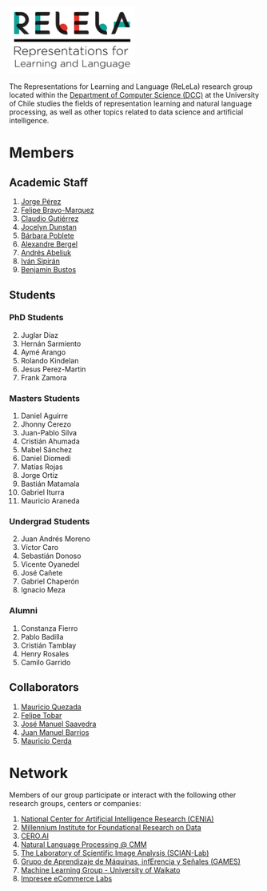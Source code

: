 <img src="img/RELELA color.png" alt="alt text" width="50%" height="50%"> 

The Representations for Learning and Language (ReLeLa) research group located within the [Department of Computer Science (DCC)](https://www.dcc.uchile.cl/) at the University of Chile studies the fields of representation learning and natural language processing, as well as other topics related to data science and artificial intelligence.   


# Members

## Academic Staff

1. [Jorge Pérez](https://users.dcc.uchile.cl/~jperez/)
2. [Felipe Bravo-Marquez](https://felipebravom.com/)
3. [Claudio Gutiérrez](https://users.dcc.uchile.cl/~cgutierr/)
3. [Jocelyn Dunstan](https://sites.google.com/view/jdunstan/home)
1. [Bárbara Poblete](https://www.barbara.cl/)
1. [Alexandre Bergel](http://bergel.eu/)
1. [Andrés Abeliuk](https://scholar.google.com/citations?user=qKqH1lcAAAAJ&hl=en&oi=ao)
1. [Iván Sipirán](http://www.ivan-sipiran.com/)
1. [Benjamín Bustos](https://users.dcc.uchile.cl/~bebustos/)


## Students

### PhD Students
2. Juglar Díaz
1. Hernán Sarmiento
2. Aymé Arango
3. Rolando Kindelan 
1. Jesus Perez-Martin
2. Frank Zamora


### Masters Students
1. Daniel Aguirre
5. Jhonny Cerezo 
6. Juan-Pablo Silva
1. Cristián Ahumada 
1. Mabel Sánchez
7. Daniel Diomedi
1. Matías Rojas
2. Jorge Ortiz
3. Bastián Matamala
4. Gabriel Iturra
5. Mauricio Araneda

### Undergrad Students
2. Juan Andrés Moreno 
3. Víctor Caro 
3. Sebastián Donoso 
6. Vicente Oyanedel 
7. José Cañete 
1. Gabriel Chaperón 
1. Ignacio Meza 

### Alumni 

1. Constanza Fierro 
1. Pablo Badilla
2. Cristián Tamblay
4. Henry Rosales 
5. Camilo Garrido

## Collaborators


1. [Mauricio Quezada](https://users.dcc.uchile.cl/~mquezada/)
1. [Felipe Tobar](http://www.dim.uchile.cl/~ftobar/)
1. [José Manuel Saavedra](https://impresee.com/ecommerce-labs/)
1. [Juan Manuel Barrios](https://juan.cl/)
1. [Mauricio Cerda](http://www.scian.cl)

# Network

Members of our group participate or interact with the following other research groups, centers or companies:

1. [National Center for Artificial Intelligence Research (CENIA)](https://www.cenia.cl/)
1. [Millennium Institute for Foundational Research on Data](https://imfd.cl/en/)
1. [CERO.AI](https://www.cero.ai/)
1. [Natural Language Processing @ CMM](https://pln.cmm.uchile.cl/grav/en)
1. [The Laboratory of Scientific Image Analysis (SCIAN-Lab)](http://www.scian.cl)
1. [Grupo de Aprendizaje de Máquinas, infErencia y Señales (GAMES)](http://games.cmm.uchile.cl/)
1. [Machine Learning Group - University of Waikato](https://www.cs.waikato.ac.nz/ml/)
1. [Impresee eCommerce Labs](https://impresee.com/ecommerce-labs/)
